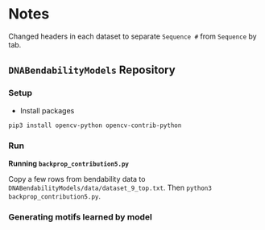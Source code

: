 # Notes

Changed headers in each dataset to separate `Sequence #` from `Sequence` by tab.

## `DNABendabilityModels` Repository

### Setup

- Install packages

```sh
pip3 install opencv-python opencv-contrib-python
```

### Run

**Running `backprop_contribution5.py`**

Copy a few rows from bendability data to `DNABendabilityModels/data/dataset_9_top.txt`. Then `python3 backprop_contribution5.py`.

### Generating motifs learned by model 
